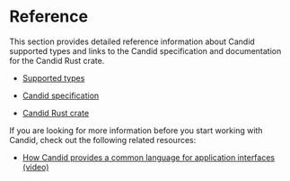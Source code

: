 # Reference

This section provides detailed reference information about Candid supported types and links to the Candid specification and documentation for the Candid Rust crate.

-   [Supported types](candid-types.xml)

-   [Candid specification](https://github.com/dfinity/candid)

-   [Candid Rust crate](https://docs.rs/candid)

If you are looking for more information before you start working with Candid, check out the following related resources:

-   [How Candid provides a common language for application interfaces (video)](https://www.youtube.com/watch?v=O2KaWRtsqHg)
